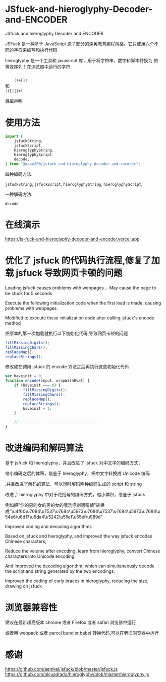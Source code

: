 # JSfuck-and-hieroglyphy-Decoder-and-ENCODER

JSfuck and hieroglyphy Decoder and ENCODER

JSFuck 是一种基于 JavaScript 原子部分的深奥教育编程风格。它只使用六个不同的字符来编写和执行代码

hieroglyphy 是一个工具和 javascript 库，用于将字符串，数字和脚本转换为 的等效序列！在浏览器中运行的字符

<code>
    ()+[]!
</code>
    和
<code>
()[]{}+!
</code>

[类型声明](src/index.ts)

# 使用方法

```js
import {
    jsfuckString,
    jsfuckScript,
    hieroglyphyString,
    hieroglyphyScript,
    decode,
} from "@masx200/jsfuck-and-hieroglyphy-decoder-and-encoder";
```

四种编码方法:

`jsfuckString`,
`jsfuckScript`,
`hieroglyphyString`,
`hieroglyphyScript`,

一种解码方法:

`decode`

# 在线演示

https://js-fuck-and-hieroglyphy-decoder-and-encoder.vercel.app

# 优化了 jsfuck 的代码执行流程,修复了加载 jsfuck 导致网页卡顿的问题

Loading jsfuck causes problems with webpages ，May cause the page to be stuck for 5 seconds

Execute the following initialization code when the first load is made, causing problems with webpages.

Modified to execute these initialization code after calling jsfuck's encode method

把原本的第一次加载就执行以下初始化代码,导致网页卡顿的问题

```javascript
fillMissingDigits();
fillMissingChars();
replaceMap();
replaceStrings();
```

修改成在调用 jsfuck 的 encode 方法之后再执行这些初始化代码

```javascript
var haveinit = 0;
function encode(input, wrapWithEval) {
    if (haveinit === 0) {
        fillMissingDigits();
        fillMissingChars();
        replaceMap();
        replaceStrings();
        haveinit = 1;
    }

    //.....................................
}
```

# 改进编码和解码算法

基于 jsfuck 和 hieroglyphy，并且改进了 jsfuck 对中文字的编码方式，

缩小编码之后的体积，借鉴于 hieroglyphy，把中文字转换成 Unicode 编码

,并且改进了解码的算法，可以同时解码两种编码生成的 script 和 string

改进了 hieroglyphy 中对于花括号的编码方式，缩小体积，借鉴于 jsfuck

例如把"你的男的女的男的女的哦洗涤剂嗯嗯额"转换成"\u4f60\u7684\u7537\u7684\u5973\u7684\u7537\u7684\u5973\u7684\u54e6\u6d17\u6da4\u5242\u55ef\u55ef\u989d"

Improved coding and decoding algorithms

Based on jsfuck and hieroglyphy, and improved the way jsfuck encodes Chinese characters,

Reduce the volume after encoding, learn from hieroglyphy, convert Chinese characters into Unicode encoding

And improved the decoding algorithm, which can simultaneously decode the script and string generated by the two encodings.

Improved the coding of curly braces in hieroglyphy, reducing the size, drawing on jsfuck

# 浏览器兼容性

建议在最新超高版本 chrome 或者 Firefox 或者 safari 浏览器中运行

或者用 webpack 或者 parcel bundler,babel 转换代码,可以在老旧浏览器中运行

# 感谢

<a href="https://github.com/aemkei/jsfuck/blob/master/jsfuck.js">https://github.com/aemkei/jsfuck/blob/master/jsfuck.js
</a>
<br>
<a href="https://github.com/alcuadrado/hieroglyphy/blob/master/hieroglyphy.js">https://github.com/alcuadrado/hieroglyphy/blob/master/hieroglyphy.js</a>
